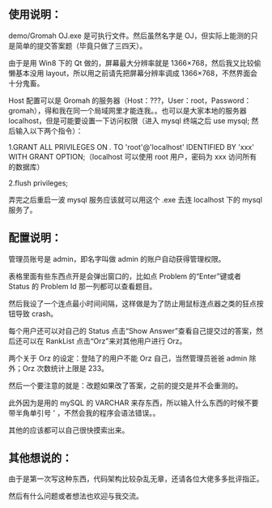 ## 使用说明：

demo/Gromah OJ.exe 是可执行文件。然后虽然名字是 OJ，但实际上能测的只是简单的提交答案题（毕竟只做了三四天）。

由于是用 Win8 下的 Qt 做的，屏幕最大分辨率就是 1366×768，然后我又比较偷懒基本没用 layout，所以用之前请先把屏幕分辨率调成 1366×768，不然界面会十分鬼畜。

Host 配置可以是 Gromah 的服务器（Host：???，User：root，Password：gromah），得和我在同一个局域网里才能连我。。也可以是大家本地的服务器 localhost，但是可能要设置一下访问权限（进入 mysql 终端之后 use mysql; 然后输入以下两个指令）：

1.GRANT ALL PRIVILEGES ON *.* TO 'root'@'localhost' IDENTIFIED BY 'xxx' WITH GRANT OPTION;（localhost 可以使用 root 用户，密码为 xxx 访问所有的数据库）

2.flush privileges;

弄完之后重启一波 mysql 服务应该就可以用这个 .exe 去连 localhost 下的 mysql 服务了。

## 配置说明：

管理员账号是 admin，即名字叫做 admin 的账户自动获得管理权限。

表格里面有些东西点开是会弹出窗口的，比如点 Problem 的“Enter”键或者 Status 的 Problem Id 那一列都可以查看题目。

然后我设了一个连点最小时间间隔，这样做是为了防止用鼠标连点器之类的狂点按钮导致 crash。

每个用户还可以对自己的 Status 点击“Show Answer”查看自己提交过的答案，然后还可以在 RankList 点击“Orz”来对其他用户进行 Orz。

两个关于 Orz 的设定：登陆了的用户不能 Orz 自己，当然管理员爸爸 admin 除外；Orz 次数统计上限是 233。

然后一个要注意的就是：改题如果改了答案，之前的提交是并不会重测的。

此外因为是用的 mySQL 的 VARCHAR 来存东西，所以输入什么东西的时候不要带半角单引号 ' ，不然会我的程序会语法错误。。

其他的应该都可以自己很快摸索出来。

## 其他想说的：

由于是第一次写这种东西，代码架构比较杂乱无章，还请各位大佬多多批评指正。

然后有什么问题或者想法也欢迎与我交流。
